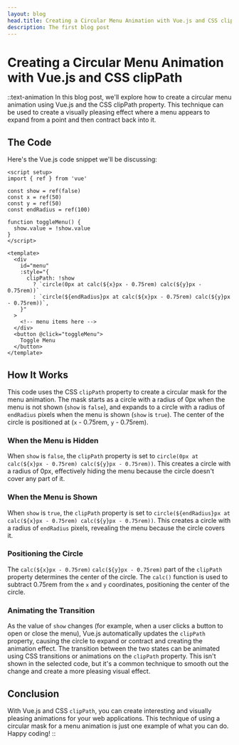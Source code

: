 ```yaml
---
layout: blog
head.title: Creating a Circular Menu Animation with Vue.js and CSS clipPath
description: The first blog post
---
```


# Creating a Circular Menu Animation with Vue.js and CSS clipPath

::text-animation
In this blog post, we'll explore how to create a circular menu animation using Vue.js and the CSS clipPath property. This technique can be used to create a visually pleasing effect where a menu appears to expand from a point and then contract back into it.

## The Code
Here's the Vue.js code snippet we'll be discussing:

```vue twoslash
<script setup>
import { ref } from 'vue'

const show = ref(false)
const x = ref(50)
const y = ref(50)
const endRadius = ref(100)

function toggleMenu() {
  show.value = !show.value
}
</script>

<template>
  <div
    id="menu"
    :style="{
      clipPath: !show
        ? `circle(0px at calc(${x}px - 0.75rem) calc(${y}px - 0.75rem))`
        : `circle(${endRadius}px at calc(${x}px - 0.75rem) calc(${y}px - 0.75rem))`,
    }"
  >
    <!-- menu items here -->
  </div>
  <button @click="toggleMenu">
    Toggle Menu
  </button>
</template>
```

## How It Works

This code uses the CSS `clipPath` property to create a circular mask for the menu animation. The mask starts as a circle with a radius of 0px when the menu is not shown (`show` is `false`), and expands to a circle with a radius of `endRadius` pixels when the menu is shown (`show` is `true`). The center of the circle is positioned at (`x` - 0.75rem, `y` - 0.75rem).

### When the Menu is Hidden

When `show` is `false`, the `clipPath` property is set to `circle(0px at calc(${x}px - 0.75rem) calc(${y}px - 0.75rem))`. This creates a circle with a radius of 0px, effectively hiding the menu because the circle doesn't cover any part of it.

### When the Menu is Shown

When `show` is `true`, the `clipPath` property is set to `circle(${endRadius}px at calc(${x}px - 0.75rem) calc(${y}px - 0.75rem))`. This creates a circle with a radius of `endRadius` pixels, revealing the menu because the circle covers it.

### Positioning the Circle

The `calc(${x}px - 0.75rem)` `calc(${y}px - 0.75rem)` part of the `clipPath` property determines the center of the circle. The `calc()` function is used to subtract 0.75rem from the `x` and `y` coordinates, positioning the center of the circle.

### Animating the Transition

As the value of `show` changes (for example, when a user clicks a button to open or close the menu), Vue.js automatically updates the `clipPath` property, causing the circle to expand or contract and creating the animation effect. The transition between the two states can be animated using CSS transitions or animations on the `clipPath` property. This isn't shown in the selected code, but it's a common technique to smooth out the change and create a more pleasing visual effect.

## Conclusion

With Vue.js and CSS `clipPath`, you can create interesting and visually pleasing animations for your web applications. This technique of using a circular mask for a menu animation is just one example of what you can do. Happy coding!
::
